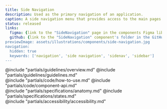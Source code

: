 ```yaml
---
title: Side Navigation
description: Used as the primary navigation of an application.
caption: A side navigation menu that provides access to the main pages of the product.
status: released
links:
  figma: {link to the "SideNavigation" page in the components Figma library}
  github: {link to the "SideNavigation" component's folder in the GitHub repo}
previewImage: assets/illustrations/components/side-navigation.jpg
navigation:
  hidden: true
  keywords: ['navigation', 'side navigation', 'sidenav', 'sidebar']
---
```


<section data-tab="Guidelines">
  @include "partials/guidelines/overview.md"
  @include "partials/guidelines/guidelines.md"
</section>

<section data-tab="Code">
  @include "partials/code/how-to-use.md"
  @include "partials/code/component-api.md"
  <!-- @include "partials/code/showcase.md" -->
</section>

<section data-tab="Specifications">
  @include "partials/specifications/anatomy.md"
  @include "partials/specifications/states.md"
</section>

<section data-tab="Accessibility">
  @include "partials/accessibility/accessibility.md"
</section>